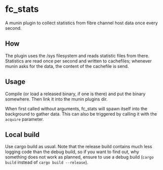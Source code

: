 # fc_stats

A munin plugin to collect statistics from fibre channel host data once
every second.

## How
The plugin uses the /sys filesystem and reads statistic files from
there. Statistics are read once per second and written to cachefiles;
whenever munin asks for the data, the content of the cachefile is
send.

## Usage
Compile (or load a released binary, if one is there) and put the
binary somewhere. Then link it into the munin plugins dir.

When first called without arguments, fc_stats will spawn itself into
the background to gather data. This can also be triggered by calling
it with the `acquire` parameter.

## Local build
Use cargo build as usual. Note that the release build contains much
less logging code than the debug build, so if you want to find out,
why something does not work as planned, ensure to use a debug build
(`cargo build` instead of `cargo build --release`).

